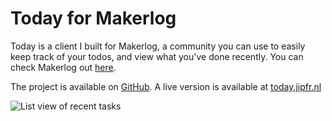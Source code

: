 # Today for Makerlog

Today is a client I built for Makerlog, a community you can use to easily keep track of your todos, and view what you've done recently. You can check Makerlog out [here](https://getmakerlog.com).

The project is available on [GitHub](https://github.com/jipfr/today). A live version is available at [today.jipfr.nl](https://today.jipfr.nl)

![List view of recent tasks](/assets/projects/today.png)